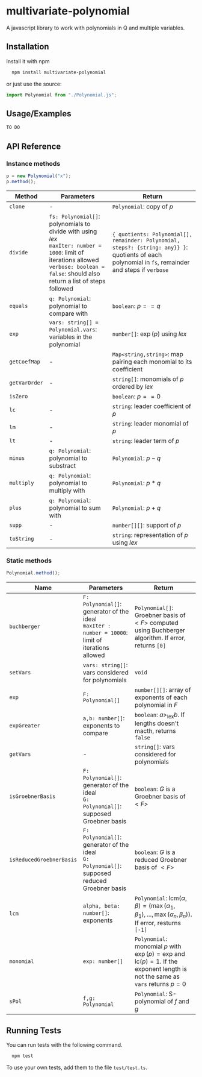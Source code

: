 # multivariate-polynomial

A javascript library to work with polynomials in Q and multiple variables.

## Installation

Install it with npm

```bash
  npm install multivariate-polynomial
```

or just use the source:

```js
import Polynomial from "./Polynomial.js";
```

## Usage/Examples

```javascript
TO DO
```

## API Reference

### Instance methods

```js
p = new Polynomial("x");
p.method();
```

| Method        | Parameters                                                                                                                                                                                         | Return                                                                                                                                               |
| ------------- | -------------------------------------------------------------------------------------------------------------------------------------------------------------------------------------------------- | ---------------------------------------------------------------------------------------------------------------------------------------------------- |
| `clone`       | -                                                                                                                                                                                                  | `Polynomial`: copy of $p$                                                                                                                            |
| `divide`      | `fs: Polynomial[]`: polynomials to divide with using _lex_ <br/>`maxIter: number = 1000`: limit of iterations allowed <br/>`verbose: boolean = false`: should also return a list of steps followed | `{ quotients: Polynomial[], remainder: Polynomial, steps?: {string: any}} }`: quotients of each polynomial in `fs`, remainder and steps if `verbose` |
| `equals`      | `q: Polynomial`: polynomial to compare with                                                                                                                                                        | `boolean`: $p == q$                                                                                                                                  |
| `exp`         | `vars: string[] = Polynomial.vars`: variables in the polynomial                                                                                                                                    | `number[]`: $\exp(p)$ using _lex_                                                                                                                    |
| `getCoefMap`  | -                                                                                                                                                                                                  | `Map<string,string>`: map pairing each monomial to its coefficient                                                                                   |
| `getVarOrder` | -                                                                                                                                                                                                  | `string[]`: monomials of $p$ ordered by _lex_                                                                                                        |
| `isZero`      |                                                                                                                                                                                                    | `boolean`: $p == 0$                                                                                                                                  |
| `lc`          | -                                                                                                                                                                                                  | `string`: leader coefficient of $p$                                                                                                                  |
| `lm`          | -                                                                                                                                                                                                  | `string`: leader monomial of $p$                                                                                                                     |
| `lt`          | -                                                                                                                                                                                                  | `string`: leader term of $p$                                                                                                                         |
| `minus`       | `q: Polynomial`: polynomial to substract                                                                                                                                                           | `Polynomial`: $p-q$                                                                                                                                  |
| `multiply`    | `q: Polynomial`: polynomial to multiply with                                                                                                                                                       | `Polynomial`: $p*q$                                                                                                                                  |
| `plus`        | `q: Polynomial`: polynomial to sum with                                                                                                                                                            | `Polynomial`: $p+q$                                                                                                                                  |
| `supp`        | -                                                                                                                                                                                                  | `number[][]`: support of $p$                                                                                                                         |
| `toString`    | -                                                                                                                                                                                                  | `string`: representation of $p$ using _lex_                                                                                                          |

### Static methods

```js
Polynomial.method();
```

| Name                     | Parameters                                                                                            | Return                                                                                                                                      |
| ------------------------ | ----------------------------------------------------------------------------------------------------- | ------------------------------------------------------------------------------------------------------------------------------------------- |
| `buchberger`             | `F: Polynomial[]`: generator of the ideal<br/>`maxIter : number = 10000`: limit of iterations allowed | `Polynomial[]`: Groebner basis of $< F >$ computed using Buchberger algorithm. If error, returns `[0]`                                      |
| `setVars`                | `vars: string[]`: vars considered for polynomials                                                     | `void`                                                                                                                                      |
| `exp`                    | `F: Polynomial[]`                                                                                     | `number[][]`: array of exponents of each polynomial in $F$                                                                                  |
| `expGreater`             | `a,b: number[]`: exponents to compare                                                                 | `boolean`: $a >_{\text{lex}} b$. If lengths doesn't macth, returns `false`                                                                  |
| `getVars`                | -                                                                                                     | `string[]`: vars considered for polynomials                                                                                                 |
| `isGroebnerBasis`        | `F: Polynomial[]`: generator of the ideal<br/> `G: Polynomial[]`: supposed Groebner basis             | `boolean`: $G$ is a Groebner basis of $< F>$                                                                                                |
| `isReducedGroebnerBasis` | `F: Polynomial[]`: generator of the ideal<br/> `G: Polynomial[]`: supposed reduced Groebner basis     | `boolean`: $G$ is a reduced Groebner basis of $< F>$                                                                                        |
| `lcm`                    | `alpha, beta: number[]`: exponents                                                                    | `Polynomial`: $\text{lcm}(\alpha,\beta) = \left( \max(\alpha_1, \beta_1), \dots, \max(\alpha_n, \beta_n)\right)$. If error, resturns `[-1]` |
| `monomial`               | `exp: number[]`                                                                                       | `Polynomial`: monomial $p$ with $\exp(p) = \text{exp}$ and $\text{lc}(p)=1$. If the exponent length is not the same as `vars` returns $p=0$ |
| `sPol`                   | `f,g: Polynomial`                                                                                     | `Polynomial`: S-polynomial of $f$ and $g$                                                                                                   |

## Running Tests

You can run tests with the following command.

```bash
  npm test
```

To use your own tests, add them to the file `test/test.ts`.
